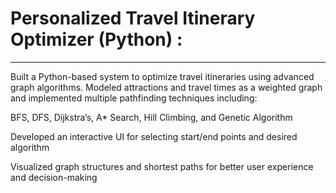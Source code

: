 # Personalized Travel Itinerary Optimizer (Python) :
--------------------------------------------
Built a Python-based system to optimize travel itineraries using advanced graph algorithms. Modeled attractions and travel times as a weighted graph and implemented multiple pathfinding techniques including:

BFS, DFS, Dijkstra’s, A* Search, Hill Climbing, and Genetic Algorithm

Developed an interactive UI for selecting start/end points and desired algorithm

Visualized graph structures and shortest paths for better user experience and decision-making

